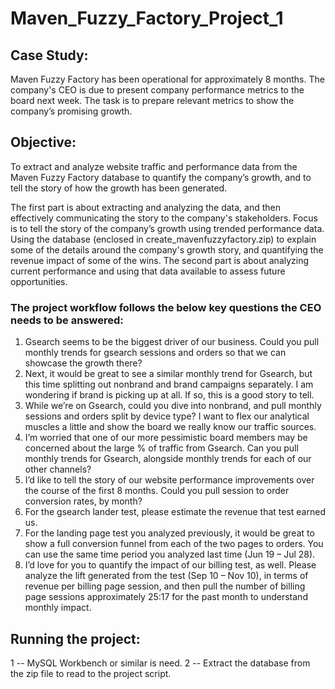 # Maven_Fuzzy_Factory_Project_1

## Case Study:
Maven Fuzzy Factory has been operational for approximately 8 months. The company's CEO is due to present company performance metrics to the board next week. The task is to prepare relevant metrics to show the company’s promising growth.


## Objective:
To extract and analyze website traffic and performance data from the Maven Fuzzy Factory database to quantify the company’s growth, and to tell the story of how the growth has been generated.

The first part is about extracting and analyzing the data, and then effectively communicating the story to the company's stakeholders. Focus is to tell the story of the company’s growth using trended performance data. Using the database (enclosed in create_mavenfuzzyfactory.zip) to explain some of the details around the company's growth story, and quantifying the revenue impact of some of the wins. The second part is about analyzing current performance and using that data available to assess future opportunities.

### The project workflow follows the below key questions the CEO needs to be answered:

1. Gsearch seems to be the biggest driver of our business. Could you pull monthly trends for gsearch sessions and orders so that we can showcase the growth there?
2. Next, it would be great to see a similar monthly trend for Gsearch, but this time splitting out nonbrand and brand campaigns separately. I am wondering if brand is picking up at all. If so, this is a good story to tell.
3. While we’re on Gsearch, could you dive into nonbrand, and pull monthly sessions and orders split by device type? I want to flex our analytical muscles a little and show the board we really know our traffic sources.
4. I’m worried that one of our more pessimistic board members may be concerned about the large % of traffic from Gsearch. Can you pull monthly trends for Gsearch, alongside monthly trends for each of our other channels?
5. I’d like to tell the story of our website performance improvements over the course of the first 8 months. Could you pull session to order conversion rates, by month?
6. For the gsearch lander test, please estimate the revenue that test earned us.
7. For the landing page test you analyzed previously, it would be great to show a full conversion funnel from each of the two pages to orders. You can use the same time period you analyzed last time (Jun 19 – Jul 28).
8. I’d love for you to quantify the impact of our billing test, as well. Please analyze the lift generated from the test (Sep 10 – Nov 10), in terms of revenue per billing page session, and then pull the number of billing page sessions approximately 25:17 for the past month to understand monthly impact.


## Running the project:
1 -- MySQL Workbench or similar is need.
2 -- Extract the database from the zip file to read to the project script.
